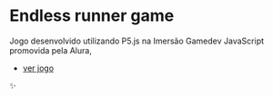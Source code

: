 # Endless runner game 
Jogo desenvolvido utilizando P5.js na Imersão Gamedev JavaScript promovida pela Alura,

* [ver jogo](https://cassiaveliz.github.io/imersaoGameDev/)

:sparkles: 

